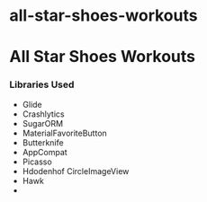# all-star-shoes-workouts

# All Star Shoes Workouts
### Libraries Used
* Glide
* Crashlytics
* SugarORM
* MaterialFavoriteButton
* Butterknife
* AppCompat
* Picasso
* Hdodenhof CircleImageView 
* Hawk
* 
